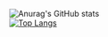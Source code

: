 
![Anurag's GitHub stats](https://github-readme-stats.vercel.app/api?username=rafaelhelisson&show_icons=true&theme=radical)
<br>
[![Top Langs](https://github-readme-stats.vercel.app/api/top-langs/?username=rafaelhelisson&layout=compact&show_icons=true&theme=radical)](https://github.com/anuraghazra/github-readme-stats)
